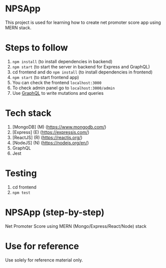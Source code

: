 # NPSApp

This project is used for learning how to create net promoter score app using MERN stack.

# Steps to follow

1. `npm install` (to install dependencies in backend)
2. `npm start` (to start the server in backend for Express and GraphQL)
3. cd frontend and do `npm install` (to install dependencies in frontend)
4. `npm start` (to start frontend app)
5. You can check the frontend `localhost:3000`
6. To check admin panel go to `localhost:3000/admin`
7. Use [GraphQL](https://graphql.org/) to write mutations and queries

# Tech stack

1.  [MongoDB] (M) (https://www.mongodb.com/)
2.  [Express] (E) (https://expressjs.com/)
3.  [ReactJS] (R) (https://reactjs.org/)
4.  [NodeJS] (N) (https://nodejs.org/en/)
5.  GraphQL
6.  Jest

# Testing

1. cd frontend
2. `npm test`

# NPSApp (step-by-step)

Net Promoter Score using MERN (Mongo/Express/React/Node) stack

# Use for reference

Use solely for reference material only.
